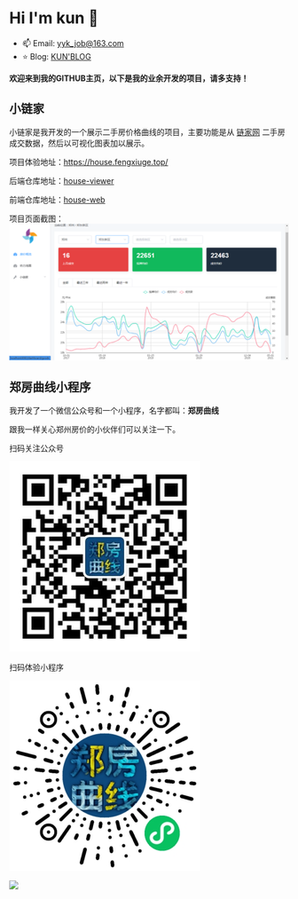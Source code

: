 # Hi I'm kun 👋

- 📫 Email: yyk_job@163.com
- ⭐️ Blog: [KUN'BLOG](https://blog.fengxiuge.top)

**欢迎来到我的GITHUB主页，以下是我的业余开发的项目，请多支持！**

## 小链家

小链家是我开发的一个展示二手房价格曲线的项目，主要功能是从 [链家网](www.lianjia.com) 二手房成交数据，然后以可视化图表加以展示。

项目体验地址：https://house.fengxiuge.top/

后端仓库地址：[house-viewer](https://github.com/yakunyue/house-viewer)

前端仓库地址：[house-web](https://github.com/yakunyue/house-web/tree/service-unify)

项目页面截图：
![](08.png)

## 郑房曲线小程序

我开发了一个微信公众号和一个小程序，名字都叫：**郑房曲线**

跟我一样关心郑州房价的小伙伴们可以关注一下。

扫码关注公众号

![](/gongzhonghao.jpg)

扫码体验小程序

![](/xiaochengxu.jpg)

[![](https://github-readme-stats.vercel.app/api?username=yakunyue)](https://blog.fengxiuge.top)

